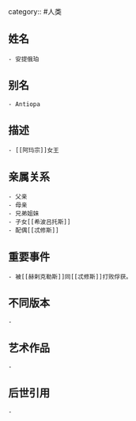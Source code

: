 category:: #人类
## 姓名
	- 安提俄珀
## 别名
	- Antiopa
## 描述
	- [[阿玛宗]]女王
## 亲属关系
	- 父亲
	- 母亲
	- 兄弟姐妹
	- 子女[[希波吕托斯]]
	- 配偶[[忒修斯]]
## 重要事件
	- 被[[赫剌克勒斯]]同[[忒修斯]]打败俘获。
## 不同版本
	-
## 艺术作品
	-
## 后世引用
	-
